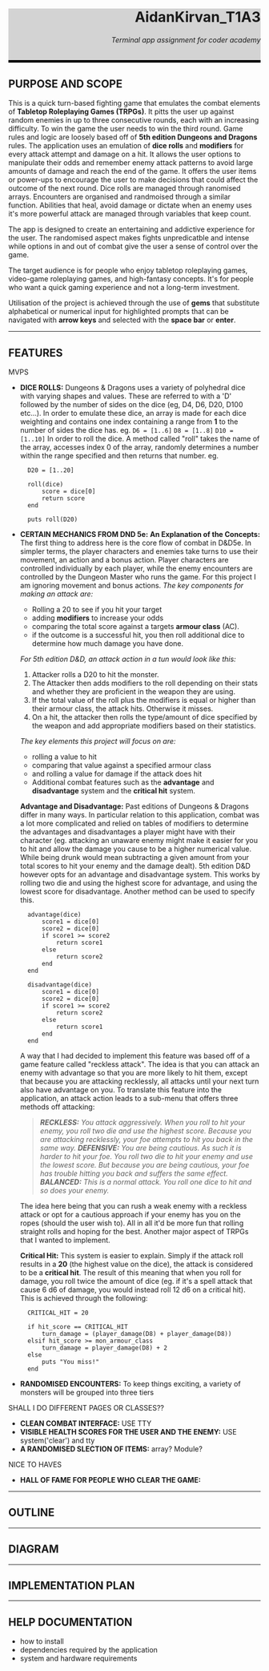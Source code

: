 <style>
    .heading {
        background-color: lightgray;
        border-bottom: 5px solid black;
    }
</style>

<div class="heading" align="right">
<h1>AidanKirvan_T1A3</h1>
<h6>Terminal app assignment for coder academy</h6>
</div>


## PURPOSE AND SCOPE

This is a quick turn-based fighting game that emulates the combat elements of **Tabletop Roleplaying Games (TRPGs)**. It pitts the user up against random enemies in up to three consecutive rounds, each with an increasing difficulty. To win the game the user needs to win the third round. Game rules and logic are loosely based off of **5th edition Dungeons and Dragons** rules.
The application uses an emulation of **dice rolls** and **modifiers** for every attack attempt and damage on a hit. It allows the user options to manipulate their odds and remember enemy attack patterns to avoid large amounts of damage and reach the end of the game.
It offers the user items or power-ups to encourage the user to make decisions that could affect the outcome of the next round.
Dice rolls are managed through ranomised arrays. Encounters are organised and randmoised through a similar function.
Abilities that heal, avoid damage or dictate when an enemy uses it's more powerful attack are managed through variables that keep count.

The app is designed to create an entertaining and addictive experience for the user. The randomised aspect makes fights unpredicatble and intense while options in and out of combat give the user a sense of control over the game.

The target audience is for people who enjoy tabletop roleplaying games, video-game roleplaying games, and high-fantasy concepts. It's for people who want a quick gaming experience and not a long-term investment.

Utilisation of the project is achieved through the use of **gems** that substitute alphabetical or numerical input for highlighted prompts that can be navigated with **arrow keys** and selected with the **space bar** or **enter**.


<!--
- DESCRIBE at a high level what the application can do

- IDENTIFY the problem it will solve and explain why you are developing it

- IDENTIFY the target audience

- EXPLAIN how a member of the target audience will use it
-->

---

## FEATURES

MVPS
- **DICE ROLLS:** Dungeons & Dragons uses a variety of polyhedral dice with varying shapes and values. These are referred to with a 'D' followed by the number of sides on the dice (eg, D4, D6, D20, D100 etc...).
In order to emulate these dice, an array is made for each dice weighting and contains one index containing a range from **1** to the number of sides the dice has.
eg.
`D6 = [1..6]`
`D8 = [1..8]`
`D10 = [1..10]`
In order to roll the dice. A method called "roll" takes the name of the array, accesses index 0 of the array, randomly determines a number within the range specified and then returns that number.
eg.

        D20 = [1..20]

        roll(dice)
            score = dice[0]
            return score
        end

        puts roll(D20)


- **CERTAIN MECHANICS FROM DND 5e:**
**An Explanation of the Concepts:**
The first thing to address here is the core flow of combat in D&D5e. In simpler terms, the player characters and enemies take turns to use their movement, an action and a bonus action. Player characters are controlled individually by each player, while the enemy encounters are controlled by the Dungeon Master who runs the game. For this project I am ignoring movement and bonus actions.
*The key components for making an attack are:*
    - Rolling a 20 to see if you hit your target
    - adding **modifiers** to increase your odds
    - comparing the total score against a targets **armour class** (AC).
    - if the outcome is a successful hit, you then roll additional dice to determine how much damage you have done.

    *For 5th edition D&D, an attack action in a tun would look like this:*
    1) Attacker rolls a D20 to hit the monster.
    1) The Attacker then adds modifiers to the roll depending on their stats and whether they are proficient in the weapon they are using.
    1) If the total value of the roll plus the modifiers is equal or higher than their armour class, the attack hits. Otherwise it misses.
    1) On a hit, the attacker then rolls the type/amount of dice specified by the weapon and add appropriate modifiers based on their statistics.

    *The key elements this project will focus on are:*
    - rolling a value to hit
    - comparing that value against a specified armour class
    - and rolling a value for damage if the attack does hit
    - Additional combat features such as the **advantage** and **disadvantage** system and the **critical hit** system.

    **Advantage and Disadvantage:**
    Past editions of Dungeons & Dragons differ in many ways. In particular relation to this application, combat was a lot more complicated and relied on tables of modifiers to determine the advantages and disadvantages a player might have with their character (eg. attacking an unaware enemy might make it easier for you to hit and allow the damage you cause to be a higher numerical value. While being drunk would mean subtracting a given amount from your total scores to hit your enemy and the damage dealt). 5th edition D&D however opts for an advantage and disadvantage system.
    This works by rolling two die and using the highest score for advantage, and using the lowest score for disadvantage. Another method can be used to specify this.

        advantage(dice)
            score1 = dice[0]
            score2 = dice[0]
            if score1 >= score2
                return score1
            else
                return score2
            end
        end

        disadvantage(dice)
            score1 = dice[0]
            score2 = dice[0]
            if score1 >= score2
                return score2
            else
                return score1
            end
        end
    A way that I had decided to implement this feature was based off of a game feature called "reckless attack". The idea is that you can attack an enemy with advantage so that you are more likely to hit them, except that because you are attacking recklessly, all attacks until your next turn also have advantage on you.
    To translate this feature into the application, an attack action leads to a sub-menu that offers three methods off attacking:
    >***RECKLESS:*** *You attack aggressively. When you roll to hit your enemy, you roll two die and use the highest score. Because you are attacking recklessly, your foe attempts to hit you back in the same way.*
    >***DEFENSIVE:*** *You are being cautious. As such it is harder to hit your foe. You roll two die to hit your enemy and use the lowest score. But because you are being cautious, your foe has trouble hitting you back and suffers the same effect.*
    >***BALANCED:*** *This is a normal attack. You roll one dice to hit and so does your enemy.*
    
    The idea here being that you can rush a weak enemy with a reckless attack or opt for a cautious approach if your enemy has you on the ropes (should the user wish to). All in all it'd be more fun that rolling straight rolls and hoping for the best.
    Another major aspect of TRPGs that I wanted to implement.

    **Critical Hit:**
    This system is easier to explain. Simply if the attack roll results in a **20** (the highest value on the dice), the attack is considered to be a **critical hit**. The result of this meaning that when you roll for damage, you roll twice the amount of dice (eg. if it's a spell attack that cause 6 d6 of damage, you would instead roll 12 d6 on a critical hit).
    This is achieved through the following:

        CRITICAL_HIT = 20

        if hit_score == CRITICAL_HIT
            turn_damage = (player_damage(D8) + player_damage(D8))
        elsif hit_score >= mon_armour_class
            turn_damage = player_damage(D8) + 2
        else
            puts "You miss!"
        end

- **RANDOMISED ENCOUNTERS:** To keep things exciting, a variety of monsters will be grouped into three tiers

SHALL I DO DIFFERENT PAGES OR CLASSES??

- **CLEAN COMBAT INTERFACE:**
USE TTY
- **VISIBLE HEALTH SCORES FOR THE USER AND THE ENEMY:**
USE system('clear') and tty
- **A RANDOMISED SLECTION OF ITEMS:**
array? Module?
<!--
Must list and describe at least THREE features

Show an understanding of
- variables and the use of variable scope
- loops and conditional control structures
- error handling
-->
NICE TO HAVES
- **HALL OF FAME FOR PEOPLE WHO CLEAR THE GAME:**

---

## OUTLINE

<!--
Outline of user interaction and experience.
Musing include:
- how the user will find out how to interact with and use each feature
- how the user will interact with each feature
- how errors will be handled by application and displayed to the user
-->

---

## DIAGRAM

<!-- Flow control diagram
- must show logic/workflow and/or the integration of the features in your application for each feature
- utilise a recognised format or set of conventions for a control flow diagram such as UML -->

---

## IMPLEMENTATION PLAN

<!-- 
USE TRELLO
- how each feature will be implemented and a checklist of tasks for each feature
- prioritise the implementation of different features or checklist items within a feature
- provide a deadline, duration or other time indicator for each feature or checklist/checklist item

Utilise a suitable project management platform to track this implementation plan

your checklists should have at least 5 items for each feature -->

---

## HELP DOCUMENTATION

- how to install
- dependencies required by the application
- system and hardware requirements
